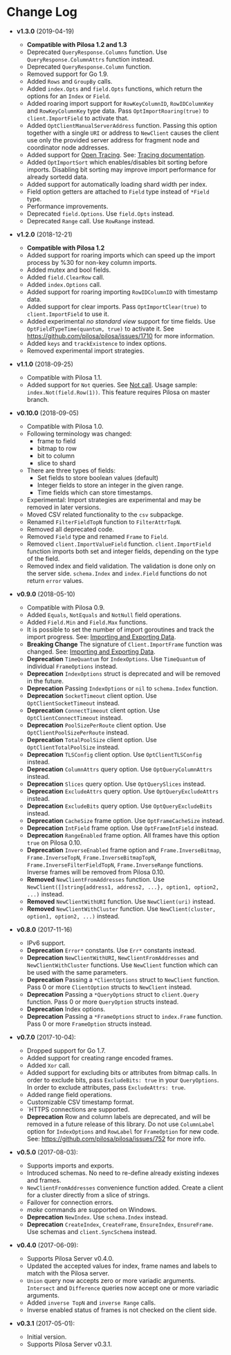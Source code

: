 # Change Log

* **v1.3.0** (2019-04-19)
    * **Compatible with Pilosa 1.2 and 1.3**
    * Deprecated `QueryResponse.Columns` function. Use `QueryResponse.ColumnAttrs` function instead.
    * Deprecated `QueryResponse.Column` function.
    * Removed support for Go 1.9.
    * Added `Rows` and `GroupBy` calls.
    * Added `index.Opts` and `field.Opts` functions, which return the options for an `Index` or `Field`.
    * Added roaring import support for `RowKeyColumnID`, `RowIDColumnKey` and `RowKeyColumnKey` type data. Pass `OptImportRoaring(true)` to `client.ImportField` to activate that.
    * Added `OptClientManualServerAddress` function. Passing this option together with a single `URI` or address to `NewClient` causes the client use only the provided server address for fragment node and coordinator node addresses.
    * Added support for [Open Tracing](https://opentracing.io). See: [Tracing documentation](docs/tracing.md).
    * Added `OptImportSort` which enables/disables bit sorting before imports. Disabling bit sorting may improve import performance for already sortedd data.
    * Added support for automatically loading shard width per index.
    * Field option getters are attached to `Field` type instead of `*Field` type.
    * Performance improvements.
    * Deprecated `field.Options`. Use `field.Opts` instead.
    * Deprecated `Range` call. Use `RowRange` instead.

* **v1.2.0** (2018-12-21)
    * **Compatible with Pilosa 1.2**
    * Added support for roaring imports which can speed up the import process by %30 for non-key column imports.
    * Added mutex and bool fields.
    * Added `field.ClearRow` call.
    * Added `index.Options` call.
    * Added support for roaring importing `RowIDColumnID` with timestamp data.
    * Added support for clear imports. Pass `OptImportClear(true)` to `client.ImportField` to use it.
    * Added experimental *no standard view* support for time fields. Use `OptFieldTypeTime(quantum, true)` to activate it. See https://github.com/pilosa/pilosa/issues/1710 for more information.
    * Added `keys` and `trackExistence` to index options.
    * Removed experimental import strategies.

* **v1.1.0** (2018-09-25)
    * Compatible with Pilosa 1.1.
    * Added support for `Not` queries. See [Not call](https://www.pilosa.com/docs/master/query-language/#not). Usage sample: `index.Not(field.Row(1))`. This feature requires Pilosa on master branch.

* **v0.10.0** (2018-09-05)
    * Compatible with Pilosa 1.0.
    * Following terminology was changed:
        * frame to field
        * bitmap to row
        * bit to column
        * slice to shard
    * There are three types of fields:
        * Set fields to store boolean values (default)
        * Integer fields to store an integer in the given range.
        * Time fields which can store timestamps.
    * Experimental: Import strategies are experimental and may be removed in later versions.
    * Moved CSV related functionality to the `csv` subpackge.
    * Renamed `FilterFieldTopN` function to `FilterAttrTopN`.
    * Removed all deprecated code.
    * Removed `Field` type and renamed `Frame` to `Field`.
    * Removed `client.ImportValueField` function. `client.ImportField` function imports both set and integer fields, depending on the type of the field.
    * Removed index and field validation. The validation is done only on the server side. `schema.Index` and `index.Field` functions do not return `error` values.

* **v0.9.0** (2018-05-10)
    * Compatible with Pilosa 0.9.
    * Added `Equals`, `NotEquals` and `NotNull` field operations.
    * Added `Field.Min` and `Field.Max` functions.
    * It is possible to set the number of import goroutines and track the import progress. See: [Importing and Exporting Data](docs/imports-exports.md).
    * **Breaking Change** The signature of `Client.ImportFrame` function was changed. See: [Importing and Exporting Data](docs/imports-exports.md).
    * **Deprecation** `TimeQuantum` for `IndexOptions`. Use `TimeQuantum` of individual `FrameOptions` instead.
    * **Deprecation** `IndexOptions` struct is deprecated and will be removed in the future.
    * **Deprecation** Passing `IndexOptions` or `nil` to `schema.Index` function.
    * **Deprecation** `SocketTimeout` client option. Use `OptClientSocketTimeout` instead.
    * **Deprecation** `ConnectTimeout` client option. Use `OptClientConnectTimeout` instead.
    * **Deprecation** `PoolSizePerRoute` client option. Use `OptClientPoolSizePerRoute` instead.
    * **Deprecation** `TotalPoolSize` client option. Use `OptClientTotalPoolSize` instead.
    * **Deprecation** `TLSConfig` client option. Use `OptClientTLSConfig` instead.
    * **Deprecation** `ColumnAttrs` query option. Use `OptQueryColumnAttrs` instead.
    * **Deprecation** `Slices` query option. Use `OptQuerySlices` instead.
    * **Deprecation** `ExcludeAttrs` query option. Use `OptQueryExcludeAttrs` instead.
    * **Deprecation** `ExcludeBits` query option. Use `OptQueryExcludeBits` instead.
    * **Deprecation** `CacheSize` frame option. Use `OptFrameCacheSize` instead.
    * **Deprecation** `IntField` frame option. Use `OptFrameIntField` instead.
    * **Deprecation** `RangeEnabled` frame option. All frames have this option `true` on Pilosa 0.10.
    * **Deprecation** `InverseEnabled` frame option and `Frame.InverseBitmap`, `Frame.InverseTopN`, `Frame.InverseBitmapTopN`, `Frame.InverseFilterFieldTopN`, `Frame.InverseRange` functions. Inverse frames will be removed from Pilosa 0.10.
    * **Removed** `NewClientFromAddresses` function. Use `NewClient([]string{address1, address2, ...}, option1, option2, ...)` instead.
    * **Removed** `NewClientWithURI` function. Use `NewClient(uri)` instead.
    * **Removed** `NewClientWithCluster` function. Use `NewClient(cluster, option1, option2, ...)` instead.

* **v0.8.0** (2017-11-16)
    * IPv6 support.
    * **Deprecation** `Error*` constants. Use `Err*` constants instead.
    * **Deprecation** `NewClientWithURI`, `NewClientFromAddresses` and `NewClientWithCluster` functions. Use `NewClient` function which can be used with the same parameters.
    * **Deprecation** Passing a `*ClientOptions` struct to `NewClient` function. Pass 0 or more `ClientOption` structs to `NewClient` instead.
    * **Deprecation** Passing a `*QueryOptions` struct to `client.Query` function. Pass 0 or more `QueryOption` structs instead.
    * **Deprecation** Index options.
    * **Deprecation** Passing a `*FrameOptions` struct to `index.Frame` function. Pass 0 or more `FrameOption` structs instead.

* **v0.7.0** (2017-10-04):
    * Dropped support for Go 1.7.
    * Added support for creating range encoded frames.
    * Added `Xor` call.
    * Added support for excluding bits or attributes from bitmap calls. In order to exclude bits, pass `ExcludeBits: true` in your `QueryOptions`. In order to exclude attributes, pass `ExcludeAttrs: true`.
    * Added range field operations.
    * Customizable CSV timestamp format.
    * `HTTPS connections are supported.
    * **Deprecation** Row and column labels are deprecated, and will be removed in a future release of this library. Do not use `ColumnLabel` option for `IndexOptions` and `RowLabel` for `FrameOption` for new code. See: https://github.com/pilosa/pilosa/issues/752 for more info.

* **v0.5.0** (2017-08-03):
    * Supports imports and exports.
    * Introduced schemas. No need to re-define already existing indexes and frames.
    * `NewClientFromAddresses` convenience function added. Create a client for a
      cluster directly from a slice of strings.
    * Failover for connection errors.
    * *make* commands are supported on Windows.
    * **Deprecation** `NewIndex`. Use `schema.Index` instead.
    * **Deprecation** `CreateIndex`, `CreateFrame`, `EnsureIndex`, `EnsureFrame`. Use schemas and `client.SyncSchema` instead.

* **v0.4.0** (2017-06-09):
    * Supports Pilosa Server v0.4.0.
    * Updated the accepted values for index, frame names and labels to match with the Pilosa server.
    * `Union` query now accepts zero or more variadic arguments. `Intersect` and `Difference` queries now accept one or more variadic arguments.
    * Added `inverse TopN` and `inverse Range` calls.
    * Inverse enabled status of frames is not checked on the client side.

* **v0.3.1** (2017-05-01):
    * Initial version.
    * Supports Pilosa Server v0.3.1.
